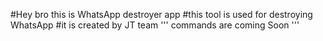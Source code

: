 #Hey bro this is WhatsApp destroyer app
#this tool is used for destroying WhatsApp 
#it is created by JT team
'''
commands are coming Soon
'''


